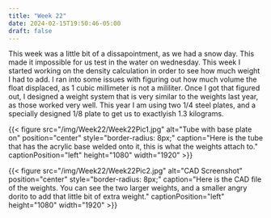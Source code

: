 ```yaml
---
title: "Week 22"
date: 2024-02-15T19:50:46-05:00
draft: false
---
```


This week was a little bit of a dissapointment, as we had a snow day. This made it impossible for us test in the water on wednesday. This week I started working on the density calculation in order to see how much weight I had to add. I ran into some issues with figuring out how much volume the float displaced, as 1 cubic millimeter is not a mililiter. Once I got that figured out, I designed a weight system that is very similar to the weights last year, as those worked very well. This year I am using two 1/4 steel plates, and a specially designed 1/8 plate to get us to exactlyish 1.3 kilograms. 

{{< figure src="/img/Week22/Week22Pic1.jpg" alt="Tube with base plate on" position="center" style="border-radius: 8px;" caption="Here is the tube that has the acrylic base welded onto it, this is what the weights attach to." captionPosition="left" height="1080" width="1920" >}}

{{< figure src="/img/Week22/Week22Pic2.jpg" alt="CAD Screenshot" position="center" style="border-radius: 8px;" caption="Here is the CAD file of the weights. You can see the two larger weights, and a smaller angry dorito to add that little bit of extra weight." captionPosition="left" height="1080" width="1920" >}}
